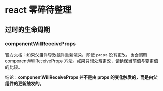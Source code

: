 # react 零碎待整理

## 过时的生命周期

### componentWillReceiveProps

官方文档：如果父组件导致组件重新渲染，即使 props 没有更改，也会调用 componentWillReceiveProps 方法。如果只想处理更改，请确保当前值与变更值的比较。

结论：<b>componentWillReceiveProps 并不是由 props 的变化触发的，而是由父组件的更新触发的。</b>
